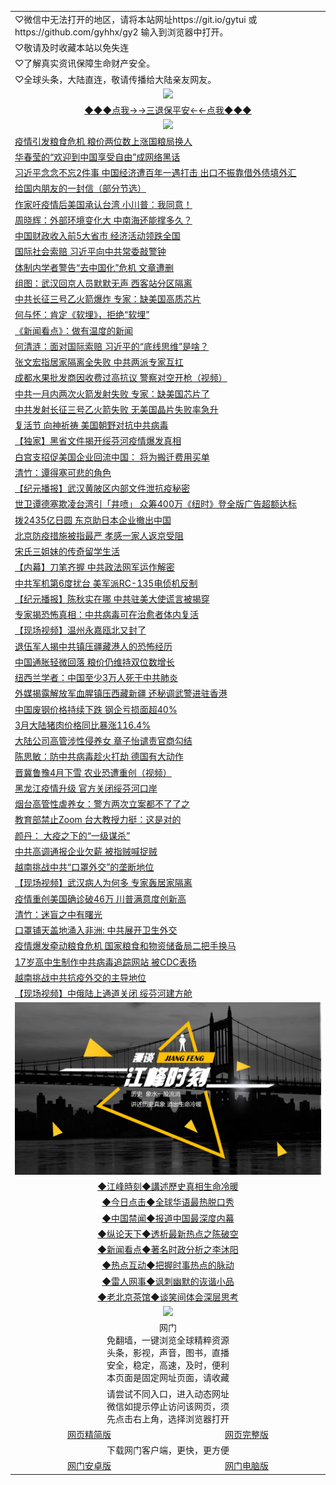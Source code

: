 <table>
<tr>
<td colspan="2" align=left>
♡微信中无法打开的地区，请将本站网址https://git.io/gytui 或 https://github.com/gyhhx/gy2 输入到浏览器中打开。 
 </td>
</tr>
 <tr>
 <td colspan="2" align=left>
♡敬请及时收藏本站以免失连
  <tr>
<td colspan="2" align=left>
♡了解真实资讯保障生命财产安全。
 </td>
   <tr>
<td colspan="2" align=left>
♡全球头条，大陆直连，敬请传播给大陆亲友网友。
 </td>
</tr>

</td>
 </tr>
  <tr>
    <td colspan="2" align=center><img src="https://github.com/gyhhx/image-upload/blob/master/3t%20(1).jpg"></td>
 </tr>
 <tr><td colspan="2" align="center"><a href="https://xfine.casa/oo.aspx?name=ogQuit&key=exgxucyqmkwgvwch&from=gy">◆◆◆点我→→三退保平安←←点我◆◆◆</a></td></tr>
  <tr>
    <td colspan="2" align=center><img src="https://cdn.jsdelivr.net/gh/gyoupiodf/im1/%E7%BD%91%E9%97%A8%E6%96%B0%E9%97%BB1.jpg"></td>
 </tr>
<tr><td colspan="2" align="left"><a href="https://xfine.casa/?name=c1155284&key=exgxucyqmkwgvwch&from=gy">疫情引发粮食危机 粮价两位数上涨国粮局换人</a></td></tr>
<tr><td colspan="2" align="left"><a href="https://xfine.casa/?name=c1155282&key=exgxucyqmkwgvwch&from=gy">华春莹的“欢迎到中国享受自由”成网络黑话</a></td></tr>
<tr><td colspan="2" align="left"><a href="https://xfine.casa/?name=c1155187&key=exgxucyqmkwgvwch&from=gy">习近平念念不忘2件事 中国经济遭百年一遇打击 出口不振靠借外债填外汇</a></td></tr>
<tr><td colspan="2" align="left"><a href="https://xfine.casa/?name=c1155242&key=exgxucyqmkwgvwch&from=gy">给国内朋友的一封信（部分节选）</a></td></tr>
<tr><td colspan="2" align="left"><a href="https://xfine.casa/?name=c1155183&key=exgxucyqmkwgvwch&from=gy">作家吁疫情后美国承认台湾 小川普：我同意！</a></td></tr>
<tr><td colspan="2" align="left"><a href="https://xfine.casa/?name=c1155283&key=exgxucyqmkwgvwch&from=gy">周晓辉：外部环境变化大 中南海还能撑多久？</a></td></tr>
<tr><td colspan="2" align="left"><a href="https://xfine.casa/?name=c1155217&key=exgxucyqmkwgvwch&from=gy">中国财政收入前5大省市 经济活动领跌全国</a></td></tr>
<tr><td colspan="2" align="left"><a href="https://xfine.casa/?name=c1155204&key=exgxucyqmkwgvwch&from=gy">国际社会索赔 习近平向中共常委敲警钟</a></td></tr>
<tr><td colspan="2" align="left"><a href="https://xfine.casa/?name=c1155313&key=exgxucyqmkwgvwch&from=gy">体制内学者警告“去中国化”危机 文章遭删</a></td></tr>
<tr><td colspan="2" align="left"><a href="https://xfine.casa/?name=c1155280&key=exgxucyqmkwgvwch&from=gy">组图：武汉回京人员默默无声 西客站分区隔离</a></td></tr>
<tr><td colspan="2" align="left"><a href="https://xfine.casa/?name=c1155311&key=exgxucyqmkwgvwch&from=gy">中共长征三号乙火箭爆炸 专家：缺美国高质芯片</a></td></tr>
<tr><td colspan="2" align="left"><a href="https://xfine.casa/?name=c1155286&key=exgxucyqmkwgvwch&from=gy">何与怀：肯定《软埋》，拒绝“软埋”</a></td></tr>
<tr><td colspan="2" align="left"><a href="https://xfine.casa/?name=c1155281&key=exgxucyqmkwgvwch&from=gy">《新闻看点》：做有温度的新闻</a></td></tr>
<tr><td colspan="2" align="left"><a href="https://xfine.casa/?name=c1155289&key=exgxucyqmkwgvwch&from=gy">何清涟：面对国际索赔 习近平的“底线思维”是啥？</a></td></tr>
<tr><td colspan="2" align="left"><a href="https://xfine.casa/?name=c1155277&key=exgxucyqmkwgvwch&from=gy">张文宏指居家隔离全失败 中共两派专家互扛</a></td></tr>
<tr><td colspan="2" align="left"><a href="https://xfine.casa/?name=c1155219&key=exgxucyqmkwgvwch&from=gy">成都水果批发商因收费过高抗议  警察对空开枪（视频）</a></td></tr>
<tr><td colspan="2" align="left"><a href="https://xfine.casa/?name=c1155316&key=exgxucyqmkwgvwch&from=gy">中共一月内两次火箭发射失败 专家：缺美国芯片了</a></td></tr>
<tr><td colspan="2" align="left"><a href="https://xfine.casa/?name=c1155293&key=exgxucyqmkwgvwch&from=gy">中共发射长征三号乙火箭失败 无美国晶片失败率急升</a></td></tr>
<tr><td colspan="2" align="left"><a href="https://xfine.casa/?name=c1155205&key=exgxucyqmkwgvwch&from=gy">复活节 向神祈祷 美国朝野对抗中共病毒</a></td></tr>
<tr><td colspan="2" align="left"><a href="https://xfine.casa/?name=c1155331&key=exgxucyqmkwgvwch&from=gy">【独家】黑省文件揭开绥芬河疫情爆发真相</a></td></tr>
<tr><td colspan="2" align="left"><a href="https://xfine.casa/?name=c1155300&key=exgxucyqmkwgvwch&from=gy">白宫支招促美国企业回流中国： 将为搬迁费用买单</a></td></tr>
<tr><td colspan="2" align="left"><a href="https://xfine.casa/?name=c1155287&key=exgxucyqmkwgvwch&from=gy">清竹：谭得塞可悲的角色</a></td></tr>
<tr><td colspan="2" align="left"><a href="https://xfine.casa/?name=c1155309&key=exgxucyqmkwgvwch&from=gy">【纪元播报】武汉黄陂区内部文件泄抗疫秘密</a></td></tr>
<tr><td colspan="2" align="left"><a href="https://xfine.casa/?name=c1155294&key=exgxucyqmkwgvwch&from=gy">世卫谭德塞欺凌台湾引「井喷」 众筹400万《纽时》登全版广告超额达标</a></td></tr>
<tr><td colspan="2" align="left"><a href="https://xfine.casa/?name=c1155186&key=exgxucyqmkwgvwch&from=gy">拨2435亿日圆 东京助日本企业撤出中国</a></td></tr>
<tr><td colspan="2" align="left"><a href="https://xfine.casa/?name=c1155279&key=exgxucyqmkwgvwch&from=gy">北京防疫措施被指最严 孝感一家人返京受阻</a></td></tr>
<tr><td colspan="2" align="left"><a href="https://xfine.casa/?name=c1155302&key=exgxucyqmkwgvwch&from=gy">宋氏三姐妹的传奇留学生活</a></td></tr>
<tr><td colspan="2" align="left"><a href="https://xfine.casa/?name=c1155321&key=exgxucyqmkwgvwch&from=gy">【内幕】刀笔齐握 中共政法网军运作解密</a></td></tr>
<tr><td colspan="2" align="left"><a href="https://xfine.casa/?name=c1155182&key=exgxucyqmkwgvwch&from=gy">中共军机第6度扰台 美军派RC-135电侦机反制</a></td></tr>
<tr><td colspan="2" align="left"><a href="https://xfine.casa/?name=c1155236&key=exgxucyqmkwgvwch&from=gy">【纪元播报】陈秋实在哪 中共驻美大使谎言被揭穿</a></td></tr>
<tr><td colspan="2" align="left"><a href="https://xfine.casa/?name=c1155231&key=exgxucyqmkwgvwch&from=gy">专家揭恐怖真相：中共病毒可在治愈者体内复活</a></td></tr>
<tr><td colspan="2" align="left"><a href="https://xfine.casa/?name=c1155234&key=exgxucyqmkwgvwch&from=gy">【现场视频】温州永嘉瓯北又封了</a></td></tr>
<tr><td colspan="2" align="left"><a href="https://xfine.casa/?name=c1155208&key=exgxucyqmkwgvwch&from=gy">退伍军人揭中共镇压疆藏港人的恐怖经历</a></td></tr>
<tr><td colspan="2" align="left"><a href="https://xfine.casa/?name=c1155268&key=exgxucyqmkwgvwch&from=gy">中国通胀轻微回落 粮价仍维持双位数增长</a></td></tr>
<tr><td colspan="2" align="left"><a href="https://xfine.casa/?name=c1155185&key=exgxucyqmkwgvwch&from=gy">纽西兰学者：中国至少3万人死于中共肺炎</a></td></tr>
<tr><td colspan="2" align="left"><a href="https://xfine.casa/?name=c1155267&key=exgxucyqmkwgvwch&from=gy">外媒揭露解放军血腥镇压西藏新疆 还秘调武警进驻香港</a></td></tr>
<tr><td colspan="2" align="left"><a href="https://xfine.casa/?name=c1155312&key=exgxucyqmkwgvwch&from=gy">中国废钢价格持续下跌 钢企亏损面超40%</a></td></tr>
<tr><td colspan="2" align="left"><a href="https://xfine.casa/?name=c1155184&key=exgxucyqmkwgvwch&from=gy">3月大陆猪肉价格同比暴涨116.4%</a></td></tr>
<tr><td colspan="2" align="left"><a href="https://xfine.casa/?name=c1155203&key=exgxucyqmkwgvwch&from=gy">大陆公司高管涉性侵养女 章子怡谴责官商勾结</a></td></tr>
<tr><td colspan="2" align="left"><a href="https://xfine.casa/?name=c1155207&key=exgxucyqmkwgvwch&from=gy">陈思敏：防中共病毒趁火打劫 德国有大动作</a></td></tr>
<tr><td colspan="2" align="left"><a href="https://xfine.casa/?name=c1155221&key=exgxucyqmkwgvwch&from=gy">晋冀鲁豫4月下雪  农业恐遭重创（视频）</a></td></tr>
<tr><td colspan="2" align="left"><a href="https://xfine.casa/?name=c1155314&key=exgxucyqmkwgvwch&from=gy">黑龙江疫情升级 官方关闭绥芬河口岸</a></td></tr>
<tr><td colspan="2" align="left"><a href="https://xfine.casa/?name=c1155315&key=exgxucyqmkwgvwch&from=gy">烟台高管性虐养女：警方两次立案都不了了之</a></td></tr>
<tr><td colspan="2" align="left"><a href="https://xfine.casa/?name=c1155238&key=exgxucyqmkwgvwch&from=gy">教育部禁止Zoom 台大教授力挺：这是对的</a></td></tr>
<tr><td colspan="2" align="left"><a href="https://xfine.casa/?name=c1155218&key=exgxucyqmkwgvwch&from=gy">颜丹：  大疫之下的“一级谋杀”</a></td></tr>
<tr><td colspan="2" align="left"><a href="https://xfine.casa/?name=c1155310&key=exgxucyqmkwgvwch&from=gy">中共高调通报企业欠薪 被指贼喊捉贼</a></td></tr>
<tr><td colspan="2" align="left"><a href="https://xfine.casa/?name=c1155290&key=exgxucyqmkwgvwch&from=gy">越南挑战中共“口罩外交”的垄断地位</a></td></tr>
<tr><td colspan="2" align="left"><a href="https://xfine.casa/?name=c1155235&key=exgxucyqmkwgvwch&from=gy">【现场视频】武汉病人为何多 专家轰居家隔离</a></td></tr>
<tr><td colspan="2" align="left"><a href="https://xfine.casa/?name=c1155260&key=exgxucyqmkwgvwch&from=gy">疫情重创美国确诊破46万 川普满意度创新高</a></td></tr>
<tr><td colspan="2" align="left"><a href="https://xfine.casa/?name=c1155288&key=exgxucyqmkwgvwch&from=gy">清竹：迷盲之中有曙光</a></td></tr>
<tr><td colspan="2" align="left"><a href="https://xfine.casa/?name=c1155299&key=exgxucyqmkwgvwch&from=gy">口罩铺天盖地涌入非洲: 中共展开卫生外交</a></td></tr>
<tr><td colspan="2" align="left"><a href="https://xfine.casa/?name=c1155292&key=exgxucyqmkwgvwch&from=gy">疫情爆发牵动粮食危机 国家粮食和物资储备局二把手换马</a></td></tr>
<tr><td colspan="2" align="left"><a href="https://xfine.casa/?name=c1155230&key=exgxucyqmkwgvwch&from=gy">17岁高中生制作中共病毒追踪网站 被CDC表扬</a></td></tr>
<tr><td colspan="2" align="left"><a href="https://xfine.casa/?name=c1155228&key=exgxucyqmkwgvwch&from=gy">越南挑战中共抗疫外交的主导地位</a></td></tr>
<tr><td colspan="2" align="left"><a href="https://xfine.casa/?name=c1155278&key=exgxucyqmkwgvwch&from=gy">【现场视频】中俄陆上通道关闭 绥芬河建方舱</a></td></tr>

 <tr>
   <td colspan="2" align=center><img src="https://github.com/gyoupiodf/im1/blob/master/jf-1.jpg"></td>
  </tr>
   <tr>
   <td colspan="2" align=center> 
<a href="https://xfine.casa/oo.aspx?name=c922850&key=exgxucyqmkwgvwch&from=gy&tag=9877">◆江峰時刻◆講述歷史真相生命冷暖</a><br/>
    </td>
  </tr>
   <tr>
   <td colspan="2" align=center> 
<a href="https://xfine.casa/oo.aspx?name=c816850&key=exgxucyqmkwgvwch&from=gy&tag=9877">◆今日点击◆全球华语最热脱口秀</a><br/>
    </td>
  </tr>
  <tr>
  <td colspan="2" align=center>
<a href="https://xfine.casa/oo.aspx?name=c816860&key=exgxucyqmkwgvwch&from=gy&tag=99733110">◆中国禁闻◆报道中国最深度内幕</a><br/>
   </tr>
  <tr>
     <td colspan="2" align=center>
<a href="https://xfine.casa/oo.aspx?name=c816855&key=exgxucyqmkwgvwch&from=gy&tag=997110">◆纵论天下◆透析最新热点之陈破空</a><br/>
   </tr>
   <tr>
      <td colspan="2" align=center>
<a href="https://xfine.casa/oo.aspx?name=c838308&key=exgxucyqmkwgvwch&from=gy&tag=9973110">◆新闻看点◆著名时政分析之李沐阳</a><br/>
   </tr>
   <tr>
     <td colspan="2" align=center>
<a href="https://xfine.casa/oo.aspx?name=c816852&key=exgxucyqmkwgvwch&from=gy&tag=9733110">◆热点互动◆把握时事热点的脉动</a><br/>
   </tr>
   <tr>
      <td colspan="2" align=center>
<a href="https://xfine.casa/oo.aspx?name=c816694&key=exgxucyqmkwgvwch&from=gy&tag=93310">◆雷人网事◆讽刺幽默的诙谐小品</a><br/>
   </tr>
   <tr>
    <td colspan="2" align=center>
<a href="https://xfine.casa/oo.aspx?name=c816650&key=exgxucyqmkwgvwch&from=gy&tag=9973110">◆老北京茶馆◆谈笑间体会深层思考</a><br/>
   </tr>
 <tr>
    <td colspan="2" align="center"><img src="https://gitlab.com/ogate2/up/raw/master/_/oGate65.jpg"/></td>
  </tr>
  <tr>
    <td colspan="2" align="center">网门<br/>免翻墙，一键浏览全球精粹资源<br/>头条，影视，声音，图书，直播<br/>安全，稳定，高速，及时，便利<br/>本页面是固定网址页面，请收藏</td>
  <tr>
  <tr>
    <td colspan="2" align="center">请尝试不同入口，进入动态网址<br/>微信如提示停止访问该网页，须<br/>先点击右上角，选择浏览器打开</td>
  <tr>  
  <tr>
    <td align="center"><a href="https://gitcdn.xyz/repo/otiny/up/master/show002.htm">网页精简版</a></td>
    <td align="center"><a href="https://gitcdn.xyz/repo/otiny/up/master/show001.htm">网页完整版</a></td>
  </tr>
  <tr>
    <td colspan="2" align="center">下载网门客户端，更快，更方便</td>
  <tr>
  <tr>
    <td align="center"><a href="https://raw.githubusercontent.com/opipe/up/master/oGatea.apk">网门安卓版</a></td>
    <td align="center"><a href="https://raw.githubusercontent.com/opipe/up/master/oGate.zip">网门电脑版</a></td>
  </tr>
</table>
